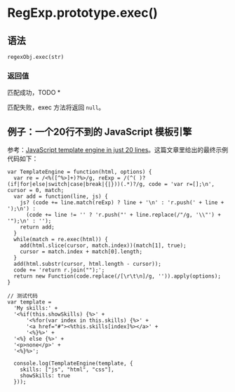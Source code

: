 # RegExp.prototype.exec()

## 语法

```
regexObj.exec(str)
```

### 返回值

匹配成功，TODO *

匹配失败，exec 方法将返回 `null`。


## 例子：一个20行不到的 JavaScript 模板引擎

参考：[JavaScript template engine in just 20 lines](http://krasimirtsonev.com/blog/article/Javascript-template-engine-in-just-20-line)。这篇文章里给出的最终示例代码如下：

```
var TemplateEngine = function(html, options) {
  var re = /<%([^%>]+)?%>/g, reExp = /(^( )?(if|for|else|switch|case|break|{|}))(.*)?/g, code = 'var r=[];\n', cursor = 0, match;
  var add = function(line, js) {
    js? (code += line.match(reExp) ? line + '\n' : 'r.push(' + line + ');\n') :
      (code += line != '' ? 'r.push("' + line.replace(/"/g, '\\"') + '");\n' : '');
    return add;
  }
  while(match = re.exec(html)) {
    add(html.slice(cursor, match.index))(match[1], true);
    cursor = match.index + match[0].length;
  }
  add(html.substr(cursor, html.length - cursor));
  code += 'return r.join("");';
  return new Function(code.replace(/[\r\t\n]/g, '')).apply(options);
}

// 测试代码
var template = 
  'My skills:' + 
  '<%if(this.showSkills) {%>' +
      '<%for(var index in this.skills) {%>' + 
      '<a href="#"><%this.skills[index]%></a>' +
      '<%}%>' +
  '<%} else {%>' +
  '<p>none</p>' +
  '<%}%>';

  console.log(TemplateEngine(template, {
    skills: ["js", "html", "css"],
    showSkills: true
  }));
```
